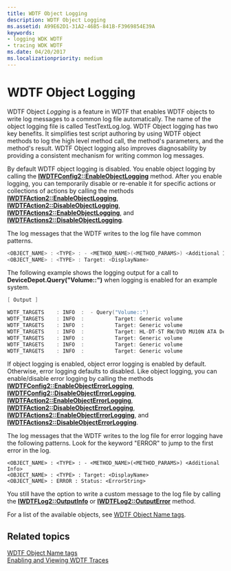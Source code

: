 ```yaml
---
title: WDTF Object Logging
description: WDTF Object Logging
ms.assetid: A99E62D1-31A2-46B5-841B-F3969854E39A
keywords:
- logging WDK WDTF
- tracing WDK WDTF
ms.date: 04/20/2017
ms.localizationpriority: medium
---
```


# WDTF Object Logging





WDTF Object *Logging* is a feature in WDTF that enables WDTF objects to write log messages to a common log file automatically. The name of the object logging file is called TestTextLog.log. WDTF Object logging has two key benefits. It simplifies test script authoring by using WDTF object methods to log the high level method call, the method's parameters, and the method's result. WDTF Object logging also improves diagnosability by providing a consistent mechanism for writing common log messages.

By default WDTF object logging is disabled. You enable object logging by calling the [**IWDTFConfig2::EnableObjectLogging**](/windows-hardware/drivers/ddi/wdtf/nf-wdtf-iwdtfconfig2-enableobjectlogging) method. After you enable logging, you can temporarily disable or re-enable it for specific actions or collections of actions by calling the methods [**IWDTFAction2::EnableObjectLogging**](/windows-hardware/drivers/ddi/wdtf/nf-wdtf-iwdtfaction2-enableobjectlogging), [**IWDTFAction2::DisableObjectLogging**](/windows-hardware/drivers/ddi/wdtf/nf-wdtf-iwdtfaction2-disableobjectlogging), [**IWDTFActions2::EnableObjectLogging**](/windows-hardware/drivers/ddi/index), and [**IWDTFActions2::DisableObjectLogging**](/windows-hardware/drivers/ddi/index).

The log messages that the WDTF writes to the log file have common patterns.

```cpp
<OBJECT_NAME> : <TYPE> : - <METHOD_NAME>(<METHOD_PARAMS>) <Additional Info>
<OBJECT_NAME> : <TYPE> : Target: <DisplayName>
```

The following example shows the logging output for a call to **DeviceDepot.Query("Volume::")** when logging is enabled for an example system.

```cpp
[ Output ]

WDTF_TARGETS    : INFO  :  - Query("Volume::")
WDTF_TARGETS    : INFO  :          Target: Generic volume
WDTF_TARGETS    : INFO  :          Target: Generic volume
WDTF_TARGETS    : INFO  :          Target: HL-DT-ST RW/DVD MU10N ATA Device
WDTF_TARGETS    : INFO  :          Target: Generic volume
WDTF_TARGETS    : INFO  :          Target: Generic volume
WDTF_TARGETS    : INFO  :          Target: Generic volume
```

If object logging is enabled, object error logging is enabled by default. Otherwise, error logging defaults to disabled. Like object logging, you can enable/disable error logging by calling the methods [**IWDTFConfig2::EnableObjectErrorLogging**](/windows-hardware/drivers/ddi/wdtf/nf-wdtf-iwdtfconfig2-enableobjecterrorlogging), [**IWDTFConfig2::DisableObjectErrorLogging**](/windows-hardware/drivers/ddi/wdtf/nf-wdtf-iwdtfconfig2-disableobjecterrorlogging), [**IWDTFAction2::EnableObjectErrorLogging**](/windows-hardware/drivers/ddi/wdtf/nf-wdtf-iwdtfaction2-enableobjecterrorlogging), [**IWDTFAction2::DisableObjectErrorLogging**](/windows-hardware/drivers/ddi/wdtf/nf-wdtf-iwdtfaction2-disableobjecterrorlogging), [**IWDTFActions2::EnableObjectErrorLogging**](/windows-hardware/drivers/ddi/index), and [**IWDTFActions2::DisableObjectErrorLogging**](/windows-hardware/drivers/ddi/index).

The log messages that the WDTF writes to the log file for error logging have the following patterns. Look for the keyword "ERROR" to jump to the first error in the log.

``` syntax
<OBJECT_NAME> : <TYPE> : - <METHOD_NAME>(<METHOD_PARAMS>) <Additional Info>
<OBJECT_NAME> : <TYPE> : Target: <DisplayName>
<OBJECT_NAME> : ERROR : Status: <ErrorString>
```

You still have the option to write a custom message to the log file by calling the [**IWDTFLog2::OutputInfo**](/windows-hardware/drivers/ddi/wdtf/nf-wdtf-iwdtflog2-outputinfo) or [**IWDTFLog2::OutputError**](/windows-hardware/drivers/ddi/wdtf/nf-wdtf-iwdtflog2-outputerror) method.

For a list of the available objects, see [WDTF Object Name tags](wdtf-object-name-tags.md).

## Related topics
[WDTF Object Name tags](wdtf-object-name-tags.md)  
[Enabling and Viewing WDTF Traces](viewing-wdtf-traces.md)